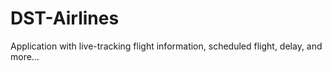 # DST-Airlines
Application with live-tracking flight information, scheduled flight, delay, and more...
